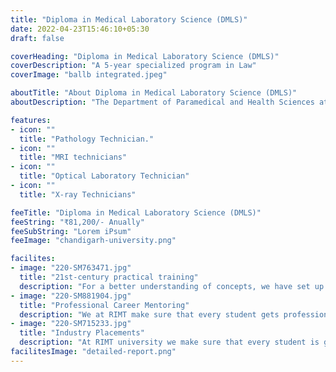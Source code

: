 ```yaml
---
title: "Diploma in Medical Laboratory Science (DMLS)"
date: 2022-04-23T15:46:10+05:30
draft: false

coverHeading: "Diploma in Medical Laboratory Science (DMLS)"
coverDescription: "A 5-year specialized program in Law"
coverImage: "ballb integrated.jpeg"

aboutTitle: "About Diploma in Medical Laboratory Science (DMLS)"
aboutDescription: "The Department of Paramedical and Health Sciences at the Faculty of Medicine offers a three-year Diploma in Medical Laboratory Technology. Students who enrol in this programme will be exposed to the fundamentals of medical laboratory science, which will help them build a solid foundation in the discipline. Through laboratory testing, the programme employs scientific methods for diagnosing, treating, curing, and preventing human illnesses and infections. Laboratory technicians are those who perform tests with the use of laboratory equipment, with the findings being documented for medical purposes or breakthrough discoveries.The faculty has state-of-the-art labs and research facilities, all of which are designed to help students improve and shape their practical understanding. Students are given a broad understanding of bodily concerns such as fluid, tissue, and blood, which they use as a foundation for making solutions, collecting samples, inspecting cells, evaluating data, and producing conclusion graphs. Our skilled instructors build and mould key talents in our students, enabling them to use basic and advanced information in patient diagnosis, as well as other practical skills required for their profession."

features:
- icon: ""
  title: "Pathology Technician."
- icon: ""
  title: "MRI technicians"
- icon: ""
  title: "Optical Laboratory Technician"
- icon: ""
  title: "X-ray Technicians"

feeTitle: "Diploma in Medical Laboratory Science (DMLS)"
feeString: "₹81,200/- Anually"
feeSubString: "Lorem iPsum"
feeImage: "chandigarh-university.png"

facilites:
- image: "220-SM763471.jpg"
  title: "21st-century practical training"
  description: "For a better understanding of concepts, we have set up advanced 21st-century tools equipped with advanced training methods so that students can learn every concept practically in a better way."
- image: "220-SM881904.jpg"
  title: "Professional Career Mentoring"
  description: "We at RIMT make sure that every student gets professional career mentoring from the industry experts to set career targets & for this we have created a career & placement cell too."
- image: "220-SM715233.jpg"
  title: "Industry Placements"
  description: "At RIMT university we make sure that every student is getting placed, each year more than 500 companies visit the campus of RIMT to hire our brightest of the talents"
facilitesImage: "detailed-report.png"
---
```


